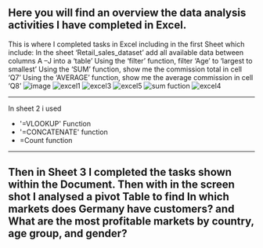 
Here you will find an overview the data analysis activities I have completed in Excel.
-----------------------------------

This is where I completed tasks in Excel including in the first Sheet which include:
In the sheet ‘Retail_sales_dataset’ add all available data between columns A –J into a ‘table’
Using the ‘filter’ function, filter ‘Age’ to ‘largest to smallest’
Using the ‘SUM’ function, show me the commission total in cell ‘Q7’
Using the ‘AVERAGE’ function, show me the average commission in cell ‘Q8’
![image](https://github.com/user-attachments/assets/94113a17-2641-4607-b55d-b8b5babc81b2)
![excel1](https://github.com/user-attachments/assets/0d7225f0-86eb-41d0-8948-b7966b4a79b1)
![excel3](https://github.com/user-attachments/assets/fcb82934-4f92-4410-aef5-579792dc3a37)
![excel5](https://github.com/user-attachments/assets/da22eb4c-3840-41e4-8262-5045befffea2)
![sum fuction](https://github.com/user-attachments/assets/47962b7d-0666-4531-8759-e0406b39d99b)
![excel4](https://github.com/user-attachments/assets/5261cf05-567e-4817-bc4c-4869ee547446)

---------------------------------------
  
   In sheet 2 i used 
*  '=VLOOKUP' Function
*  '=CONCATENATE' function
*   =Count function
---------------------------------------

Then in Sheet 3 I completed the tasks shown within the Document. Then with in the screen shot I analysed a pivot Table to find In which markets does Germany have customers? and What are the most profitable markets by country, age group, and gender?
--------------------------------

